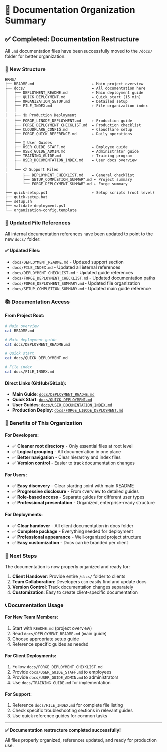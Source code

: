 # 📁 Documentation Organization Summary

## ✅ Completed: Documentation Restructure

All `.md` documentation files have been successfully moved to the `/docs/` folder for better organization.

### 📂 New Structure

```
HRMS/
├── README.md                          ← Main project overview
├── docs/                              ← All documentation here
│   ├── DEPLOYMENT_README.md           ← Main deployment guide
│   ├── QUICK_DEPLOYMENT.md            ← Quick start (15 min)
│   ├── ORGANIZATION_SETUP.md          ← Detailed setup
│   ├── FILE_INDEX.md                  ← File organization index
│   │
│   ├── 🏗️ Production Deployment
│   ├── FORGE_LINODE_DEPLOYMENT.md     ← Production guide
│   ├── FORGE_DEPLOYMENT_CHECKLIST.md  ← Production checklist
│   ├── CLOUDFLARE_CONFIG.md           ← Cloudflare setup
│   ├── FORGE_QUICK_REFERENCE.md       ← Daily operations
│   │
│   ├── 👥 User Guides
│   ├── USER_GUIDE_STAFF.md            ← Employee guide
│   ├── USER_GUIDE_ADMIN.md            ← Administrator guide
│   ├── TRAINING_GUIDE.md              ← Training program
│   ├── USER_DOCUMENTATION_INDEX.md    ← User docs overview
│   │
│   └── 📋 Support Files
│       ├── DEPLOYMENT_CHECKLIST.md    ← General checklist
│       ├── SETUP_COMPLETION_SUMMARY.md ← Project summary
│       └── FORGE_DEPLOYMENT_SUMMARY.md ← Forge summary
│
├── quick-setup.ps1                    ← Setup scripts (root level)
├── quick-setup.bat
├── setup.sh
├── validate-deployment.ps1
└── organization-config.template
```

### 🔄 Updated File References

All internal documentation references have been updated to point to the new `docs/` folder:

#### ✅ Updated Files:
- `docs/DEPLOYMENT_README.md` - Updated support section
- `docs/FILE_INDEX.md` - Updated all internal references
- `docs/DEPLOYMENT_CHECKLIST.md` - Updated guide references
- `docs/FORGE_DEPLOYMENT_CHECKLIST.md` - Updated documentation paths
- `docs/FORGE_DEPLOYMENT_SUMMARY.md` - Updated file organization
- `docs/SETUP_COMPLETION_SUMMARY.md` - Updated main guide reference

### 📚 Documentation Access

#### **From Project Root:**
```bash
# Main overview
cat README.md

# Main deployment guide
cat docs/DEPLOYMENT_README.md

# Quick start
cat docs/QUICK_DEPLOYMENT.md

# File index
cat docs/FILE_INDEX.md
```

#### **Direct Links (GitHub/GitLab):**
- **Main Guide**: [`docs/DEPLOYMENT_README.md`](docs/DEPLOYMENT_README.md)
- **Quick Start**: [`docs/QUICK_DEPLOYMENT.md`](docs/QUICK_DEPLOYMENT.md)
- **User Guides**: [`docs/USER_DOCUMENTATION_INDEX.md`](docs/USER_DOCUMENTATION_INDEX.md)
- **Production Deploy**: [`docs/FORGE_LINODE_DEPLOYMENT.md`](docs/FORGE_LINODE_DEPLOYMENT.md)

### 🎯 Benefits of This Organization

#### **For Developers:**
- ✅ **Cleaner root directory** - Only essential files at root level
- ✅ **Logical grouping** - All documentation in one place
- ✅ **Better navigation** - Clear hierarchy and index files
- ✅ **Version control** - Easier to track documentation changes

#### **For Users:**
- ✅ **Easy discovery** - Clear starting point with main README
- ✅ **Progressive disclosure** - From overview to detailed guides
- ✅ **Role-based access** - Separate guides for different user types
- ✅ **Professional presentation** - Organized, enterprise-ready structure

#### **For Deployments:**
- ✅ **Clear handover** - All client documentation in docs folder
- ✅ **Complete package** - Everything needed for deployment
- ✅ **Professional appearance** - Well-organized project structure
- ✅ **Easy customization** - Docs can be branded per client

### 🚀 Next Steps

The documentation is now properly organized and ready for:

1. **Client Handover**: Provide entire `/docs/` folder to clients
2. **Team Collaboration**: Developers can easily find and update docs
3. **Version Control**: Track documentation changes separately
4. **Customization**: Easy to create client-specific documentation

### 📞 Documentation Usage

#### **For New Team Members:**
1. Start with `README.md` (project overview)
2. Read `docs/DEPLOYMENT_README.md` (main guide)
3. Choose appropriate setup guide
4. Reference specific guides as needed

#### **For Client Deployments:**
1. Follow `docs/FORGE_DEPLOYMENT_CHECKLIST.md`
2. Provide `docs/USER_GUIDE_STAFF.md` to employees
3. Provide `docs/USER_GUIDE_ADMIN.md` to administrators
4. Use `docs/TRAINING_GUIDE.md` for implementation

#### **For Support:**
1. Reference `docs/FILE_INDEX.md` for complete file listing
2. Check specific troubleshooting sections in relevant guides
3. Use quick reference guides for common tasks

---

**✅ Documentation restructure completed successfully!**

All files properly organized, references updated, and ready for production use.

